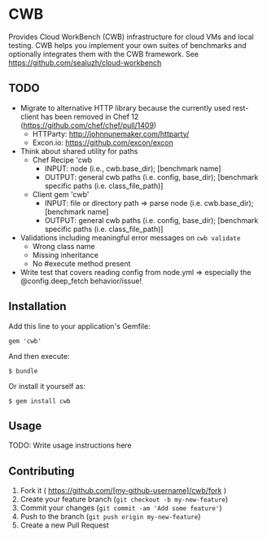 # CWB

Provides Cloud WorkBench (CWB) infrastructure for cloud VMs and local testing.
CWB helps you implement your own suites of benchmarks and optionally integrates them with the CWB framework.
See https://github.com/sealuzh/cloud-workbench

## TODO

* Migrate to alternative HTTP library because the currently used rest-client has been removed in Chef 12 (https://github.com/chef/chef/pull/1409)
  * HTTParty: http://johnnunemaker.com/httparty/
  * Excon.io: https://github.com/excon/excon
* Think about shared utility for paths
  * Chef Recipe 'cwb
    * INPUT: node (i.e., cwb.base_dir); [benchmark name]
    * OUTPUT: general cwb paths (i.e. config, base_dir); [benchmark specific paths (i.e. class_file_path)]
  * Client gem 'cwb'
    * INPUT: file or directory path => parse node (i.e. cwb.base_dir); [benchmark name]
    * OUTPUT: general cwb paths (i.e. config, base_dir); [benchmark specific paths (i.e. class_file_path)]
* Validations including meaningful error messages on `cwb validate`
  * Wrong class name
  * Missing inheritance
  * No #execute method present
* Write test that covers reading config from node.yml => especially the @config.deep_fetch behavior/issue!

## Installation

Add this line to your application's Gemfile:

    gem 'cwb'

And then execute:

    $ bundle

Or install it yourself as:

    $ gem install cwb

## Usage

TODO: Write usage instructions here

## Contributing

1. Fork it ( https://github.com/[my-github-username]/cwb/fork )
2. Create your feature branch (`git checkout -b my-new-feature`)
3. Commit your changes (`git commit -am 'Add some feature'`)
4. Push to the branch (`git push origin my-new-feature`)
5. Create a new Pull Request
